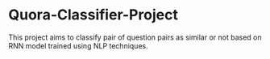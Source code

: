# Quora-Classifier-Project
This project aims to classify pair of question pairs as similar or not based on RNN model trained using NLP techniques.
